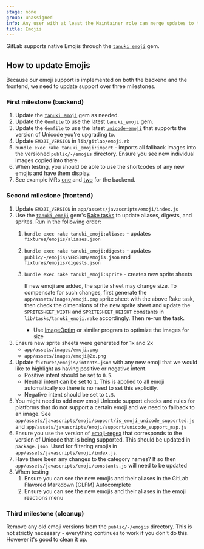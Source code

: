 ```yaml
---
stage: none
group: unassigned
info: Any user with at least the Maintainer role can merge updates to this content. For details, see https://docs.gitlab.com/development/development_processes/#development-guidelines-review.
title: Emojis
---
```


GitLab supports native Emojis through the [`tanuki_emoji`](https://gitlab.com/gitlab-org/ruby/gems/tanuki_emoji) gem.

## How to update Emojis

Because our emoji support is implemented on both the backend and the frontend, we need to update support over three milestones.

### First milestone (backend)

1. Update the [`tanuki_emoji`](https://gitlab.com/gitlab-org/ruby/gems/tanuki_emoji) gem as needed.
1. Update the `Gemfile` to use the latest `tanuki_emoji` gem.
1. Update the `Gemfile` to use the latest [`unicode-emoji`](https://github.com/janlelis/unicode-emoji) that supports the version of Unicode you're upgrading to.
1. Update `EMOJI_VERSION` in `lib/gitlab/emoji.rb`
1. `bundle exec rake tanuki_emoji:import` - imports all fallback images into the versioned `public/-/emojis` directory.
   Ensure you see new individual images copied into there.
1. When testing, you should be able to use the shortcodes of any new emojis and have them display.
1. See example MRs [one](https://gitlab.com/gitlab-org/gitlab/-/merge_requests/171446) and
   [two](https://gitlab.com/gitlab-org/gitlab/-/merge_requests/170289) for the backend.

### Second milestone (frontend)

1. Update `EMOJI_VERSION` in `app/assets/javascripts/emoji/index.js`
1. Use the [`tanuki_emoji`](https://gitlab.com/gitlab-org/ruby/gems/tanuki_emoji) gem's [Rake tasks](../rake_tasks.md) to update aliases, digests, and sprites. Run in the following order:
   1. `bundle exec rake tanuki_emoji:aliases` - updates `fixtures/emojis/aliases.json`
   1. `bundle exec rake tanuki_emoji:digests` - updates `public/-/emojis/VERSION/emojis.json` and `fixtures/emojis/digests.json`
   1. `bundle exec rake tanuki_emoji:sprite` - creates new sprite sheets

      If new emoji are added, the sprite sheet may change size. To compensate for
      such changes, first generate the `app/assets/images/emoji.png` sprite sheet with the above Rake
      task, then check the dimensions of the new sprite sheet and update the
      `SPRITESHEET_WIDTH` and `SPRITESHEET_HEIGHT` constants in `lib/tasks/tanuki_emoji.rake` accordingly.
      Then re-run the task.

      - Use [ImageOptim](https://imageoptim.com) or similar program to optimize the images for size
1. Ensure new sprite sheets were generated for 1x and 2x
   - `app/assets/images/emoji.png`
   - `app/assets/images/emoji@2x.png`
1. Update `fixtures/emojis/intents.json` with any new emoji that we would like to highlight as having positive or negative intent.
   - Positive intent should be set to `0.5`.
   - Neutral intent can be set to `1`. This is applied to all emoji automatically so there is no need to set this explicitly.
   - Negative intent should be set to `1.5`.
1. You might need to add new emoji Unicode support checks and rules for platforms
   that do not support a certain emoji and we need to fallback to an image.
   See `app/assets/javascripts/emoji/support/is_emoji_unicode_supported.js`
   and `app/assets/javascripts/emoji/support/unicode_support_map.js`
1. Ensure you use the version of [emoji-regex](https://github.com/mathiasbynens/emoji-regex) that corresponds
   to the version of Unicode that is being supported. This should be updated in `package.json`. Used for
   filtering emojis in `app/assets/javascripts/emoji/index.js`.
1. Have there been any changes to the category names? If so then `app/assets/javascripts/emoji/constants.js`
   will need to be updated
1. When testing
   1. Ensure you can see the new emojis and their aliases in the GitLab Flavored Markdown (GLFM) Autocomplete
   1. Ensure you can see the new emojis and their aliases in the emoji reactions menu

### Third milestone (cleanup)

Remove any old emoji versions from the `public/-/emojis` directory. This is not strictly necessary -
everything continues to work if you don't do this. However it's good to clean it up.
